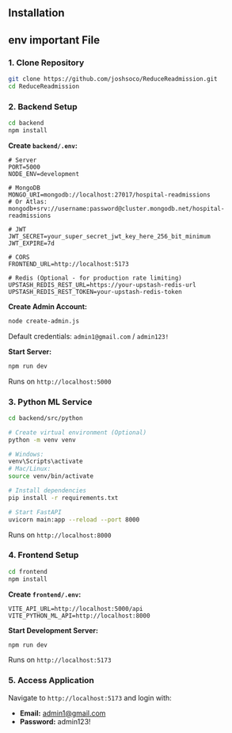## Installation
## env important File
### 1. Clone Repository
```bash
git clone https://github.com/joshsoco/ReduceReadmission.git
cd ReduceReadmission
```

### 2. Backend Setup

```bash
cd backend
npm install
```

**Create `backend/.env`:**
```env
# Server
PORT=5000
NODE_ENV=development

# MongoDB
MONGO_URI=mongodb://localhost:27017/hospital-readmissions
# Or Atlas: mongodb+srv://username:password@cluster.mongodb.net/hospital-readmissions

# JWT
JWT_SECRET=your_super_secret_jwt_key_here_256_bit_minimum
JWT_EXPIRE=7d

# CORS
FRONTEND_URL=http://localhost:5173

# Redis (Optional - for production rate limiting)
UPSTASH_REDIS_REST_URL=https://your-upstash-redis-url
UPSTASH_REDIS_REST_TOKEN=your-upstash-redis-token
```

**Create Admin Account:**
```bash
node create-admin.js
```
Default credentials: `admin1@gmail.com` / `admin123!`

**Start Server:**
```bash
npm run dev
```
Runs on `http://localhost:5000`

### 3. Python ML Service

```bash
cd backend/src/python

# Create virtual environment (Optional)
python -m venv venv

# Windows:
venv\Scripts\activate
# Mac/Linux:
source venv/bin/activate

# Install dependencies
pip install -r requirements.txt

# Start FastAPI
uvicorn main:app --reload --port 8000
```
Runs on `http://localhost:8000`

### 4. Frontend Setup

```bash
cd frontend
npm install
```

**Create `frontend/.env`:**
```env
VITE_API_URL=http://localhost:5000/api
VITE_PYTHON_ML_API=http://localhost:8000
```

**Start Development Server:**
```bash
npm run dev
```
Runs on `http://localhost:5173`

### 5. Access Application

Navigate to `http://localhost:5173` and login with:
- **Email:** admin1@gmail.com
- **Password:** admin123!

